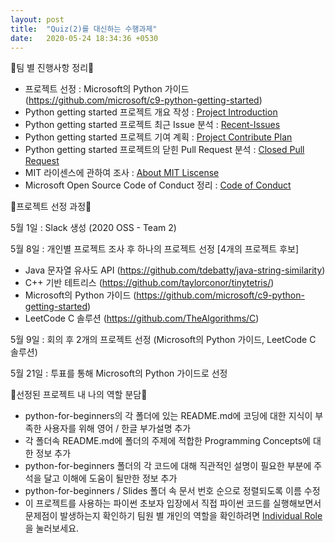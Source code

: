```yaml
---
layout: post
title:  "Quiz(2)를 대신하는 수행과제"
date:   2020-05-24 18:34:36 +0530
---
```


🎈팀 별 진행사항 정리🎈
- 프로젝트 선정 : Microsoft의 Python 가이드 (https://github.com/microsoft/c9-python-getting-started)
- Python getting started 프로젝트 개요 작성 : [Project Introduction][Project-Introduction]
- Python getting started 프로젝트 최근 Issue 분석 : [Recent-Issues][Recent-Issues]
- Python getting started 프로젝트 기여 계획 : [Project Contribute Plan][Project-Contribute-Plan]
- Python getting started 프로젝트의 닫힌 Pull Request 분석 : [Closed Pull Request][Closed-Pull-Request]
- MIT 라이센스에 관하여 조사 : [About MIT Liscense][About-MIT-Liscense]
- Microsoft Open Source Code of Conduct 정리 : [Code of Conduct][Code-of-Conduct]

🎈프로젝트 선정 과정🎈

5월 1일 : Slack 생성 (2020 OSS - Team 2) 

5월 8일 : 개인별 프로젝트 조사 후 하나의 프로젝트 선정
[4개의 프로젝트 후보]
- Java 문자열 유사도 API (https://github.com/tdebatty/java-string-similarity)
- C++ 기반 테트리스 (https://github.com/taylorconor/tinytetris/)
- Microsoft의 Python 가이드 (https://github.com/microsoft/c9-python-getting-started)
- LeetCode C 솔루션 (https://github.com/TheAlgorithms/C)

5월 9일 : 회의 후 2개의 프로젝트 선정 (Microsoft의 Python 가이드, LeetCode C 솔루션) 

5월 21일 : 투표를 통해 Microsoft의 Python 가이드로 선정 

🎈선정된 프로젝트 내 나의 역할 분담🎈
- python-for-beginners의 각 폴더에 있는 README.md에 코딩에 대한 지식이 부족한 사용자를 위해 영어 / 한글 부가설명 추가
- 각 폴더속 README.md에 폴더의 주제에 적합한 Programming Concepts에 대한 정보 추가
- python-for-beginners 폴더의 각 코드에 대해 직관적인 설명이 필요한 부분에 주석을 달고 이해에 도움이 될만한 정보 추가
- python-for-beginners / Slides 폴더 속 문서 번호 순으로 정렬되도록 이름 수정
- 이 프로젝트를 사용하는 파이썬 초보자 입장에서 직접 파이썬 코드를 실행해보면서 문제점이 발생하는지 확인하기
팀원 별 개인의 역할을 확인하려면 [Individual Role][Individual-Role] 을 눌러보세요.

[Project-Introduction]: https://20-1-skku-oss.github.io/2020-1-OSS-2/2020/05/24/Project-Introduction.html
[Recent-Issues]: https://20-1-skku-oss.github.io/2020-1-OSS-2/2020/05/24/Recent-Issues.html
[Project-Contribute-Plan]: https://20-1-skku-oss.github.io/2020-1-OSS-2/2020/05/24/Project-Contribute-Plan.html
[Code-of-Conduct]: https://20-1-skku-oss.github.io/2020-1-OSS-2/2020/05/24/Code-of-Conduct.html
[Closed-Pull-Request]: https://20-1-skku-oss.github.io/2020-1-OSS-2/2020/05/24/Closed-Pull-Request.html
[About-MIT-Liscense]: https://20-1-skku-oss.github.io/2020-1-OSS-2/2020/05/24/About-MIT-Liscense.html
[Individual-Role]: https://20-1-skku-oss.github.io/2020-1-OSS-2/2020/05/24/Individual-Role.html
